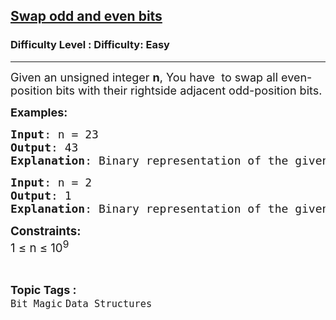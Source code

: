 <h2><a href="https://www.geeksforgeeks.org/problems/swap-all-odd-and-even-bits-1587115621/1">Swap odd and even bits</a></h2><h3>Difficulty Level : Difficulty: Easy</h3><hr><div class="problems_problem_content__Xm_eO"><p><span style="font-size: 18px;">Given an unsigned integer <strong>n</strong>, You have&nbsp; to swap all even-position bits with their rightside adjacent odd-position bits.</span></p>
<p><span style="font-size: 18px;"><strong>Examples:</strong></span></p>
<pre><strong style="font-size: 18px;">Input</strong><span style="font-size: 18px;">: n = 23<br></span><span style="font-size: 18px;"><strong>Output</strong>: 43<br></span><span style="font-size: 18px;"><strong>Explanation</strong>: Binary representation of the given number  is <strong>0</strong>0<strong>0</strong>1<strong>0</strong>1<strong>1</strong>1 after swapping  0<strong>0</strong>1<strong>0</strong>1<strong>0</strong>1<strong>1</strong> = 43 in decimal.</span></pre>
<pre><span style="font-size: 18px;"><strong>Input</strong>: n = 2
<strong>Output</strong>: 1
<strong>Explanation</strong>: Binary representation of the given number is <strong>1</strong>0 after swapping 0<strong>1 </strong>= 1 in decimal</span>.<strong><span style="font-size: 14pt;"><br></span></strong></pre>
<p data-pm-slice="1 1 []"><span style="font-size: 14pt;"><strong>Constraints:<br></strong></span><span style="font-size: 14pt;">1 ≤ n ≤ 10<sup>9</sup></span></p></div><br><p><span style=font-size:18px><strong>Topic Tags : </strong><br><code>Bit Magic</code>&nbsp;<code>Data Structures</code>&nbsp;